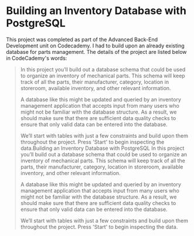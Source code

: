 # Building an Inventory Database with PostgreSQL

This project was completed as part of the Advanced Back-End Development unit on Codecademy. I had to build upon an already existing database for parts management. The details of the project are listed below in CodeCademy's words:

<blockquote>
In this project you’ll build out a database schema that could be used to organize an inventory of mechanical parts. This schema will keep track of all the parts, their manufacturer, category, location in storeroom, available inventory, and other relevant information.

A database like this might be updated and queried by an inventory management application that accepts input from many users who might not be familiar with the database structure. As a result, we should make sure that there are sufficient data quality checks to ensure that only valid data can be entered into the database.

We’ll start with tables with just a few constraints and build upon them throughout the project. Press 'Start' to begin inspecting the data.Building an Inventory Database with PostgreSQL
In this project you’ll build out a database schema that could be used to organize an inventory of mechanical parts. This schema will keep track of all the parts, their manufacturer, category, location in storeroom, available inventory, and other relevant information.

A database like this might be updated and queried by an inventory management application that accepts input from many users who might not be familiar with the database structure. As a result, we should make sure that there are sufficient data quality checks to ensure that only valid data can be entered into the database.

We’ll start with tables with just a few constraints and build upon them throughout the project. Press 'Start' to begin inspecting the data.
</blockquote>